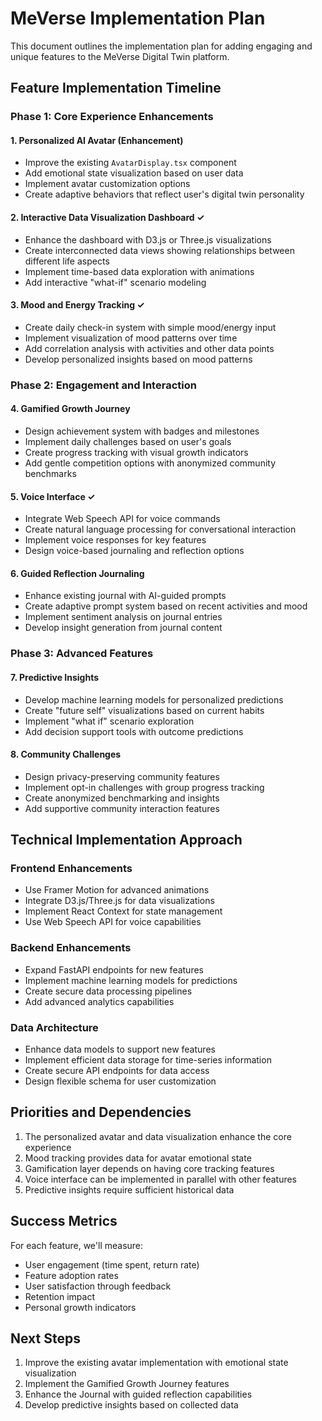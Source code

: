 # MeVerse Implementation Plan

This document outlines the implementation plan for adding engaging and unique features to the MeVerse Digital Twin platform.

## Feature Implementation Timeline

### Phase 1: Core Experience Enhancements

#### 1. Personalized AI Avatar (Enhancement)
- Improve the existing `AvatarDisplay.tsx` component
- Add emotional state visualization based on user data
- Implement avatar customization options
- Create adaptive behaviors that reflect user's digital twin personality

#### 2. Interactive Data Visualization Dashboard ✓
- Enhance the dashboard with D3.js or Three.js visualizations
- Create interconnected data views showing relationships between different life aspects
- Implement time-based data exploration with animations
- Add interactive "what-if" scenario modeling

#### 3. Mood and Energy Tracking ✓
- Create daily check-in system with simple mood/energy input
- Implement visualization of mood patterns over time
- Add correlation analysis with activities and other data points
- Develop personalized insights based on mood patterns

### Phase 2: Engagement and Interaction

#### 4. Gamified Growth Journey
- Design achievement system with badges and milestones
- Implement daily challenges based on user's goals
- Create progress tracking with visual growth indicators
- Add gentle competition options with anonymized community benchmarks

#### 5. Voice Interface ✓
- Integrate Web Speech API for voice commands
- Create natural language processing for conversational interaction
- Implement voice responses for key features
- Design voice-based journaling and reflection options

#### 6. Guided Reflection Journaling
- Enhance existing journal with AI-guided prompts
- Create adaptive prompt system based on recent activities and mood
- Implement sentiment analysis on journal entries
- Develop insight generation from journal content

### Phase 3: Advanced Features

#### 7. Predictive Insights
- Develop machine learning models for personalized predictions
- Create "future self" visualizations based on current habits
- Implement "what if" scenario exploration
- Add decision support tools with outcome predictions

#### 8. Community Challenges
- Design privacy-preserving community features
- Implement opt-in challenges with group progress tracking
- Create anonymized benchmarking and insights
- Add supportive community interaction features

## Technical Implementation Approach

### Frontend Enhancements
- Use Framer Motion for advanced animations
- Integrate D3.js/Three.js for data visualizations
- Implement React Context for state management
- Use Web Speech API for voice capabilities

### Backend Enhancements
- Expand FastAPI endpoints for new features
- Implement machine learning models for predictions
- Create secure data processing pipelines
- Add advanced analytics capabilities

### Data Architecture
- Enhance data models to support new features
- Implement efficient data storage for time-series information
- Create secure API endpoints for data access
- Design flexible schema for user customization

## Priorities and Dependencies

1. The personalized avatar and data visualization enhance the core experience
2. Mood tracking provides data for avatar emotional state
3. Gamification layer depends on having core tracking features
4. Voice interface can be implemented in parallel with other features
5. Predictive insights require sufficient historical data

## Success Metrics

For each feature, we'll measure:
- User engagement (time spent, return rate)
- Feature adoption rates
- User satisfaction through feedback
- Retention impact
- Personal growth indicators

## Next Steps

1. Improve the existing avatar implementation with emotional state visualization
2. Implement the Gamified Growth Journey features
3. Enhance the Journal with guided reflection capabilities
4. Develop predictive insights based on collected data 